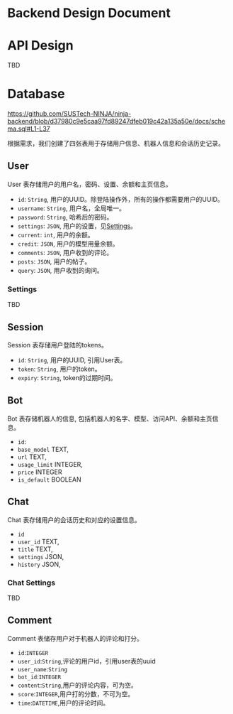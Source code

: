 # Backend Design Document

# API Design

TBD

# Database

https://github.com/SUSTech-NINJA/ninja-backend/blob/d37980c9e5caa97fd89247dfeb019c42a135a50e/docs/schema.sql#L1-L37

根据需求，我们创建了四张表用于存储用户信息、机器人信息和会话历史记录。

## User

User 表存储用户的用户名，密码、设置、余额和主页信息。

- `id`: `String`, 用户的UUID。除登陆操作外，所有的操作都需要用户的UUID。
- `username`: `String`, 用户名，全局唯一。
- `password`: `String`, 哈希后的密码。
- `settings`: `JSON`, 用户的设置，见[Settings](#Settings)。
- `current`: `int`, 用户的余额。
- `credit`: `JSON`, 用户的模型用量余额。
- `comments`: `JSON`, 用户收到的评论。
- `posts`: `JSON`, 用户的帖子。
- `query`: `JSON`, 用户收到的询问。

### Settings

TBD

## Session

Session 表存储用户登陆的tokens。

- `id`: `String`, 用户的UUID, 引用User表。
- `token`: `String`, 用户的token。
- `expiry`: `String`, token的过期时间。

## Bot

Bot 表存储机器人的信息, 包括机器人的名字、模型、访问API、余额和主页信息。

- `id`: 
- `base_model` TEXT,
- `url` TEXT,
- `usage_limit` INTEGER,
- `price` INTEGER
- `is_default` BOOLEAN

## Chat

Chat 表存储用户的会话历史和对应的设置信息。

- `id`
- `user_id` TEXT,
- `title` TEXT,
- `settings` JSON,
- `history` JSON,

### Chat Settings

TBD

## Comment
Comment 表储存用户对于机器人的评论和打分。

- `id`:`INTEGER`
-  `user_id`:`String`,评论的用户id，引用user表的uuid
-  `user_name`:`String`
-  `bot_id`:`INTEGER`
-  `content`:`String`,用户的评论内容，可为空。
-  `score`:`INTEGER`,用户打的分数，不可为空。
-  `time`:`DATETIME`,用户的评论时间。
